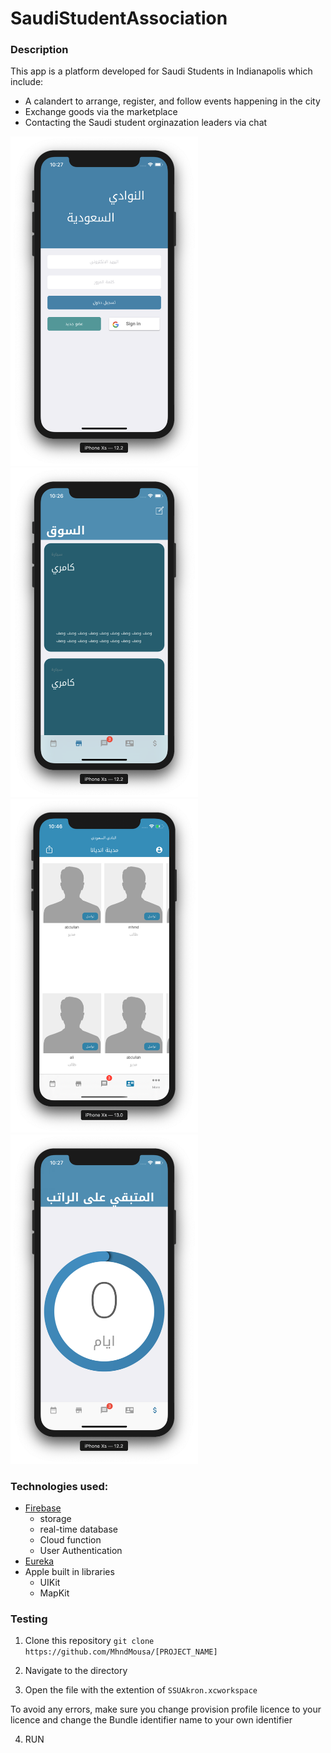 # SaudiStudentAssociation
### Description
This app is a platform developed for Saudi Students in Indianapolis which include:
* A calandert to arrange, register, and follow events happening in the city
* Exchange goods via the marketplace
* Contacting the Saudi student orginazation leaders via chat

<img src="images/1.png" width="300px" /><img src="images/3.png" width="300px" /><img src="images/4.png" width="300px" /><img src="images/2.png" width="300px" />



### Technologies used:
*  [Firebase](firebase.google.com)
    * storage
    * real-time database
    * Cloud function
    * User Authentication
* [Eureka](https://github.com/xmartlabs/Eureka)
* Apple built in libraries
    * UIKit
    * MapKit

### Testing
1. Clone this repository `git clone https://github.com/MhndMousa/[PROJECT_NAME]`

2. Navigate to the directory

3. Open the file with the extention of `SSUAkron.xcworkspace`

To avoid any errors, make sure you change provision profile licence to your licence and change the Bundle identifier name to your own identifier

4. RUN
